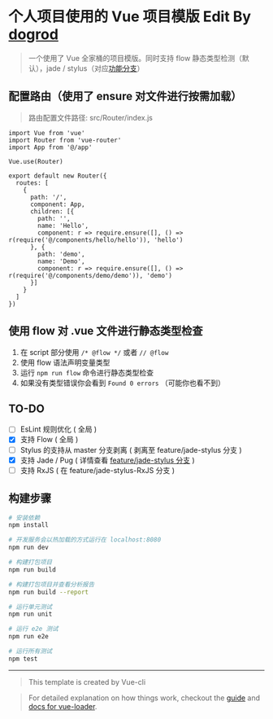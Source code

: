 # 个人项目使用的 Vue 项目模版 Edit By [dogrod](https://github.com/dogrod)
> 一个使用了 Vue 全家桶的项目模版。同时支持 flow 静态类型检测（默认），jade / stylus（对应[功能分支](https://github.com/dogrod/personalVueTemplate/tree/feature/jade-stylus)）

## 配置路由（使用了 ensure 对文件进行按需加载）

> 路由配置文件路径: src/Router/index.js

```
import Vue from 'vue'
import Router from 'vue-router'
import App from '@/app'

Vue.use(Router)

export default new Router({
  routes: [
    {
      path: '/',
      component: App,
      children: [{
        path: '',
        name: 'Hello',
        component: r => require.ensure([], () => r(require('@/components/hello/hello')), 'hello')
      }, {
        path: 'demo',
        name: 'Demo',
        component: r => require.ensure([], () => r(require('@/components/demo/demo')), 'demo')
      }]
    }
  ]
})

```

## 使用 flow 对 .vue 文件进行静态类型检查

1. 在 script 部分使用 ``` /* @flow */ ``` 或者 ``` // @flow ```
2. 使用 flow 语法声明变量类型
3. 运行 ``` npm run flow ``` 命令进行静态类型检查
4. 如果没有类型错误你会看到 ``` Found 0 errors ``` （可能你也看不到）

## TO-DO

- [ ] EsLint 规则优化 ( 全局 )
- [x] 支持 Flow ( 全局 )
- [ ] Stylus 的支持从 master 分支剥离 ( 剥离至 feature/jade-stylus 分支 )
- [x] 支持 Jade / Pug ( 详情查看 [feature/jade-stylus 分支](https://github.com/dogrod/personalVueTemplate/tree/feature/jade-stylus) )
- [ ] 支持 RxJS ( 在 feature/jade-stylus-RxJS 分支 )

## 构建步骤

``` bash
# 安装依赖
npm install

# 开发服务会以热加载的方式运行在 localhost:8080
npm run dev

# 构建打包项目
npm run build

# 构建打包项目并查看分析报告
npm run build --report

# 运行单元测试
npm run unit

# 运行 e2e 测试
npm run e2e

# 运行所有测试
npm test
```
---
> This template is created by Vue-cli

> For detailed explanation on how things work, checkout the [guide](http://vuejs-templates.github.io/webpack/) and [docs for vue-loader](http://vuejs.github.io/vue-loader).
